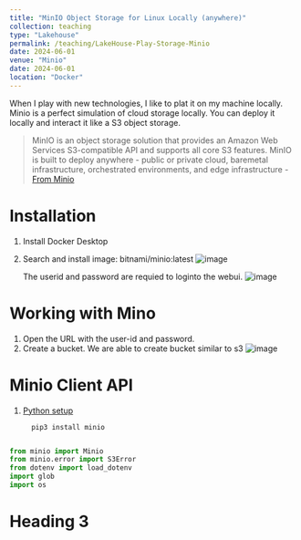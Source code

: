 ```yaml
---
title: "MinIO Object Storage for Linux Locally (anywhere)"
collection: teaching
type: "Lakehouse"
permalink: /teaching/LakeHouse-Play-Storage-Minio
date: 2024-06-01
venue: "Minio"
date: 2024-06-01
location: "Docker"
---
```


When I play with new technologies, I like to plat it on my machine locally. Minio is a perfect simulation of cloud storage locally. You can deploy it locally and interact it like a S3 object storage.

> MinIO is an object storage solution that provides an Amazon Web Services S3-compatible API and supports all core S3 features. MinIO is built to deploy anywhere - public or private cloud, baremetal infrastructure, orchestrated environments, and edge infrastructure - [From Minio](https://min.io/docs/minio/linux/index.html)

# Installation

1. Install Docker Desktop
2. Search and install image: bitnami/minio:latest
   ![image](https://github.com/nuneskris/nuneskris.github.io/assets/82786764/b380c61b-0443-412b-a822-1d981760c069)

   The userid and password are requied to loginto the webui.
   ![image](https://github.com/nuneskris/nuneskris.github.io/assets/82786764/eb31cefb-39f6-4b96-a251-30be48380eb9)

# Working with Mino
1. Open the URL with the user-id and password.
2. Create a bucket. We are able to create bucket similar to s3
 ![image](https://github.com/nuneskris/nuneskris.github.io/assets/82786764/1cb79ca4-cf17-435c-83f8-6a26d6d45f59)

# Minio Client API

1. [Python setup](https://min.io/docs/minio/linux/developers/python/minio-py.html)
   
         pip3 install minio
   
```python

from minio import Minio
from minio.error import S3Error
from dotenv import load_dotenv
import glob    
import os
```

   







Heading 3
======
